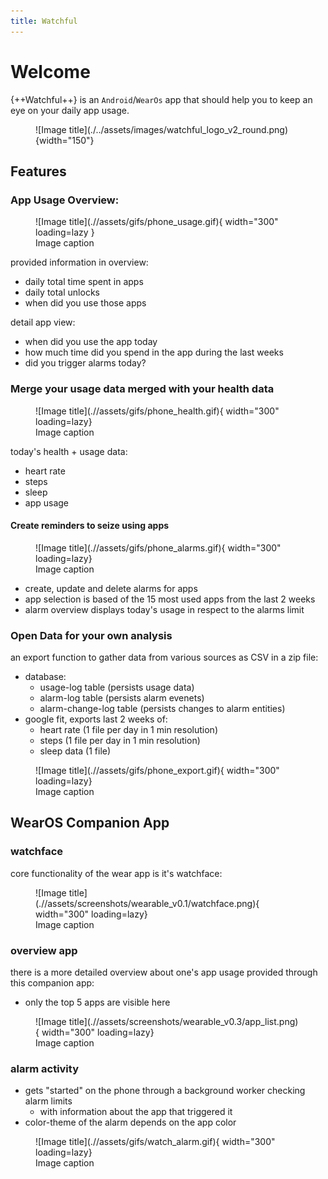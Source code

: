 ```yaml
---
title: Watchful
---
```




# Welcome 

{++Watchful++} is an `Android`/`WearOs` app that should help you to keep an eye on your daily app usage.

<figure markdown>
![Image title](./../assets/images/watchful_logo_v2_round.png){width="150"}
</figure>

## Features


### App Usage Overview:

<figure markdown>
  ![Image title](.//assets/gifs/phone_usage.gif){ width="300" loading=lazy } 
  <figcaption>Image caption</figcaption>
</figure>

provided information in overview:
- daily total time spent in apps
- daily total unlocks
- when did you use those apps

detail app view:
- when did you use the app today
- how much time did you spend in the app during the last weeks
- did you trigger alarms today?




### Merge your usage data merged with your health data

<figure markdown>
![Image title](.//assets/gifs/phone_health.gif){  width="300" loading=lazy} 
  <figcaption>Image caption</figcaption>
</figure>


today's health + usage data:
- heart rate
- steps
- sleep
- app usage

#### Create reminders to seize using apps 

<figure markdown>
![Image title](.//assets/gifs/phone_alarms.gif){  width="300" loading=lazy} 
  <figcaption>Image caption</figcaption>
</figure>


- create, update and delete alarms for apps
- app selection is based of the 15 most used apps from the last 2 weeks
- alarm overview displays today's usage in respect to the alarms limit


### Open Data for your own analysis

an export function to gather data from various sources as CSV in a zip file:
- database:
    - usage-log table (persists usage data)
    - alarm-log table (persists alarm evenets)
    - alarm-change-log table (persists changes to alarm entities)
- google fit, exports last 2 weeks of:
    - heart rate (1 file per day in 1 min resolution)
    - steps (1 file per day in 1 min resolution)
    - sleep data (1 file)

<figure markdown>
![Image title](.//assets/gifs/phone_export.gif){  width="300" loading=lazy} 
  <figcaption>Image caption</figcaption>
</figure>

## WearOS Companion App

### watchface
core functionality of the wear app is it's watchface:

<figure markdown>
![Image title](.//assets/screenshots/wearable_v0.1/watchface.png){  width="300" loading=lazy} 
  <figcaption>Image caption</figcaption>
</figure>

### overview app
there is a more detailed overview about one's app usage provided through this companion app:
- only the top 5 apps are visible here

<figure markdown>
![Image title](.//assets/screenshots/wearable_v0.3/app_list.png){  width="300" loading=lazy} 
  <figcaption>Image caption</figcaption>
</figure>


### alarm activity
- gets "started" on the phone through a background worker checking alarm limits
    - with information about the app that triggered it
- color-theme of the alarm depends on the app color

<figure markdown>
![Image title](.//assets/gifs/watch_alarm.gif){  width="300" loading=lazy} 
  <figcaption>Image caption</figcaption>
</figure>

